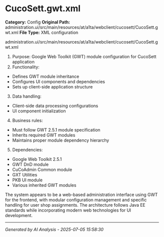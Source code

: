 # CucoSett.gwt.xml

**Category:** Config
**Original Path:** administration.ui/src/main/resources/at/a1ta/webclient/cucosett/CucoSett.gwt.xml
**File Type:** XML configuration

administration.ui/src/main/resources/at/a1ta/webclient/cucosett/CucoSett.gwt.xml
1. Purpose: Google Web Toolkit (GWT) module configuration for CucoSett application
2. Functionality:
- Defines GWT module inheritance
- Configures UI components and dependencies
- Sets up client-side application structure

3. Data handling:
- Client-side data processing configurations
- UI component initialization

4. Business rules:
- Must follow GWT 2.5.1 module specification
- Inherits required GWT modules
- Maintains proper module dependency hierarchy

5. Dependencies:
- Google Web Toolkit 2.5.1
- GWT DnD module
- CuCoAdmin Common module
- GXT Utilities
- PKB UI module
- Various inherited GWT modules

The system appears to be a web-based administration interface using GWT for the frontend, with modular configuration management and specific handling for user shop assignments. The architecture follows Java EE standards while incorporating modern web technologies for UI development.

---
*Generated by AI Analysis - 2025-07-05 15:58:30*
